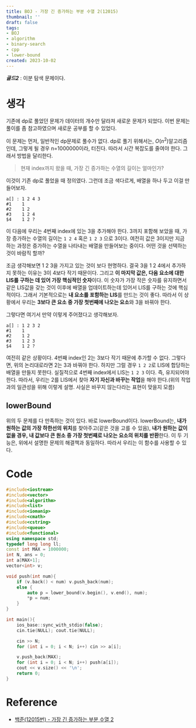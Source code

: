 ```yaml
---
title: BOJ - 가장 긴 증가하는 부분 수열 2(12015)
thumbnail: ''
draft: false
tags:
- BOJ
- algorithm
- binary-search
- cpp
- lower-bound
created: 2023-10-02
---
```


***골드2*** : 이분 탐색 문제이다.

# 생각

기존에 dp로 풀었던 문제가 데이터의 개수만 달라져 새로운 문제가 되었다. 이번 문제는 풀이를 좀 참고하였으며 새로운 공부를 할 수 있었다.

이 문제는 먼저, 일반적인 dp문제로 풀수가 없다. dp로 풀기 위해서는, $O(n^2)$알고리즘인데, 그렇게 될 경우 n=1000000이라, 터진다. 따라서 시간 복잡도를 줄여야 한다. 그래서 방법을 달리한다.

 > 
 > 현재 index까지 왔을 때, 가장 긴 증가하는 수열의 길이는 얼마인가?

이것이 기존 dp로 풀었을 때 정의였다. 그런데 조금 색다르게, 배열을 하나 두고 이걸 만들어보자.

````
a[] : 1 2 4 3
#1    1
#2    1 2
#3    1 2 4
$4    1 2 ?
````

이 다음에 우리는 4번째 index에 있는 3을 추가해야 한다. 3까지 포함해 보았을 때, 가장 증가하는 수열의 길이는 `1 2 4` 혹은 `1 2 3` 으로 3이다. 여전히 값은 3이지만 지금 하는 과정은 증가하는 수열을 나타내는 배열을 만들어보는 중이다. 어떤 것을 선택하는 것이 바람직 할까?

조금 생각해보면 1 2 3을 가지고 있는 것이 보다 현명하다. 결국 3을 1 2 4에서 추가하지 못하는 이유는 3이 4보다 작기 때문이다. 그리고 **이 마지막 값은, 다음 요소에 대한 LIS를 구하는 데 있어 가장 핵심적인 숫자**이다. 이 숫자가 가장 작은 숫자를 유지하면서 같은 LIS값을 갖는 것이 이후에 배열을 업데이트하는데 있어서 LIS를 구하는 것에 핵심적이다. 그래서 기본적으로는 **내 요소를 포함하는 LIS**를 만드는 것이 좋다. 따라서 이 상황에서 우리는 **3보다 큰 요소 중 가장 첫번째에 나오는 요소**와 3을 바꿔야 한다.

그렇다면 여기서 만약 이렇게 주어졌다고 생각해보자.

````
a[] : 1 2 3 2
#1    1
#2    1 2
#3    1 2 3
$4    1 2 ?
````

여전히 같은 상황이다. 4번째 index인 2는 3보다 작기 때문에 추가할 수 없다. 그렇다면, 위의 논리대로라면 2는 3과 바꿔야 한다. 하지만 그럴 경우 `1 2 2`로 LIS에 합당하는 배열을 만들지 못한다. 실질적으로 4번째 index에서 LIS는 `1 2 3` 이다. 즉, 유지되어야 한다. 따라서, 우리는 2를 LIS에서 찾아 **자기 자신과 바꾸는 작업**을 해야 한다.(위의 작업과의 일관성을 위해 이렇게 설명. 사실은 바꾸지 않는다라는 표현이 맞을지 모름)

## lowerBound

위의 두 문제를 다 만족하는 것이 있다. 바로 lowerBound이다. lowerBound는, **내가 원하는 값의 가장 하한선의 위치**를 찾아주고(같은 것을 고를 수 있음), **내가 원하는 값이 없을 경우, 내 값보다 큰 원소 중 가장 첫번째로 나오는 요소의 위치를 반환**한다. 이 두 기능은, 위에서 설명한 문제의 해결책과 동일하다. 따라서 우리는 이 함수를 사용할 수 있다.

# Code

````c++
#include<iostream>
#include<vector>
#include<algorithm>
#include<list>
#include<iomanip>
#include<cmath>
#include<cstring>
#include<queue>
#include<functional>
using namespace std;
typedef long long ll;
const int MAX = 1000000;
int N, ans = 0;
int a[MAX+1];
vector<int> v;

void push(int num){
    if (v.back() < num) v.push_back(num);
    else {
        auto p = lower_bound(v.begin(), v.end(), num);
        *p = num;
    }
}

int main(){
    ios_base::sync_with_stdio(false);
    cin.tie(NULL); cout.tie(NULL);

    cin >> N;
    for (int i = 0; i < N; i++) cin >> a[i];

    v.push_back(MAX);
    for (int i = 0; i < N; i++) push(a[i]);
    cout << v.size() << '\n';
    return 0;
}
````

# Reference

* [백준(12015번) - 가장 긴 증가하는 부분 수열 2](https://www.acmicpc.net/problem/12015)
